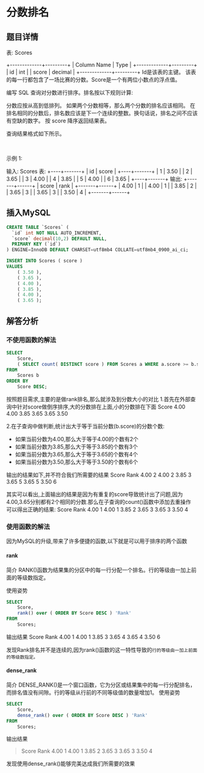 # 分数排名

## 题目详情
表: Scores

+-------------+---------+
| Column Name | Type    |
+-------------+---------+
| id          | int     |
| score       | decimal |
+-------------+---------+
Id是该表的主键。
该表的每一行都包含了一场比赛的分数。Score是一个有两位小数点的浮点值。
 

编写 SQL 查询对分数进行排序。排名按以下规则计算:

分数应按从高到低排列。
如果两个分数相等，那么两个分数的排名应该相同。
在排名相同的分数后，排名数应该是下一个连续的整数。换句话说，排名之间不应该有空缺的数字。
按 score 降序返回结果表。

查询结果格式如下所示。

 

示例 1:

输入: 
Scores 表:
+----+-------+
| id | score |
+----+-------+
| 1  | 3.50  |
| 2  | 3.65  |
| 3  | 4.00  |
| 4  | 3.85  |
| 5  | 4.00  |
| 6  | 3.65  |
+----+-------+
输出: 
+-------+------+
| score | rank |
+-------+------+
| 4.00  | 1    |
| 4.00  | 1    |
| 3.85  | 2    |
| 3.65  | 3    |
| 3.65  | 3    |
| 3.50  | 4    |
+-------+------+

## 插入MySQL

```sql
CREATE TABLE `Scores` (
  `id` int NOT NULL AUTO_INCREMENT,
  `score` decimal(10,2) DEFAULT NULL,
  PRIMARY KEY (`id`)
) ENGINE=InnoDB DEFAULT CHARSET=utf8mb4 COLLATE=utf8mb4_0900_ai_ci;
```


```sql
INSERT INTO Scores ( score )
VALUES
	( 3.50 ),
	( 3.65 ),
	( 4.00 ),
	( 3.85 ),
	( 4.00 ),
	( 3.65 );
```


## 解答分析

### 不使用函数的解法
```sql
SELECT
	Score,
	( SELECT count( DISTINCT score ) FROM Scores a WHERE a.score >= b.score ) AS 'Rank' 
FROM
	Scores b 
ORDER BY
	Score DESC;
```


按照题目需求,主要的是做rank排名,那么就涉及到分数大小的对比
1.首先在外部查询中针对score做倒序排序,大的分数排在上面,小的分数排在下面
Score
4.00
4.00
3.85
3.65
3.65
3.50

2.在子查询中做判断,统计出大于等于当前分数(b.score)的分数个数:
- 如果当前分数为4.00,那么大于等于4.00的个数有2个
- 如果当前分数为3.85,那么大于等于3.85的个数有3个
- 如果当前分数为3.65,那么大于等于3.65的个数有4个
- 如果当前分数为3.50,那么大于等于3.50的个数有6个
 
输出的结果如下,并不符合我们所需要的结果
Score	Rank
4.00	2
4.00	2
3.85	3
3.65	5
3.65	5
3.50	6

其实可以看出,上面输出的结果是因为有重复的score导致统计出了问题,因为4.00,3.65分别都有2个相同的分数.那么在子查询的count()函数中添加去重操作
可以得出正确的结果:
Score	Rank
4.00	1
4.00	1
3.85	2
3.65	3
3.65	3
3.50	4

###  使用函数的解法

因为MySQL的升级,带来了许多便捷的函数,以下就是可以用于排序的两个函数

#### rank
简介
RANK()函数为结果集的分区中的每一行分配一个排名。行的等级由一加上前面的等级数指定。

使用姿势
```sql
SELECT
	Score,
	rank() over ( ORDER BY Score DESC ) 'Rank' 
FROM
	Scores;
```
输出结果
Score	Rank
4.00	1
4.00	1
3.85	3
3.65	4
3.65	4
3.50	6

发现Rank排名并不是连续的,因为rank()函数的这一特性导致的`行的等级由一加上前面的等级数指定。`

#### dense_rank
简介
DENSE_RANK()是一个窗口函数，它为分区或结果集中的每一行分配排名，而排名值没有间隙。行的等级从行前的不同等级值的数量增加1。
使用姿势
```sql
SELECT
	Score,
	dense_rank() over ( ORDER BY Score DESC ) 'Rank' 
FROM
	Scores;
```
输出结果
>Score	Rank
4.00	1
4.00	1
3.85	2
3.65	3
3.65	3
3.50	4

发现使用dense_rank()能够完美达成我们所需要的效果